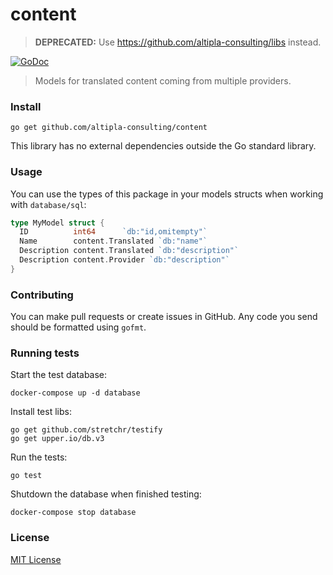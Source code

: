
# content

> **DEPRECATED:** Use https://github.com/altipla-consulting/libs instead.

[![GoDoc](https://godoc.org/github.com/altipla-consulting/content?status.svg)](https://godoc.org/github.com/altipla-consulting/content)

> Models for translated content coming from multiple providers.


### Install

```shell
go get github.com/altipla-consulting/content
```

This library has no external dependencies outside the Go standard library.


### Usage

You can use the types of this package in your models structs when working with `database/sql`:

```go
type MyModel struct {
  ID          int64      `db:"id,omitempty"`
  Name        content.Translated `db:"name"`
  Description content.Translated `db:"description"`
  Description content.Provider `db:"description"`
}
```


### Contributing

You can make pull requests or create issues in GitHub. Any code you send should be formatted using ```gofmt```.


### Running tests

Start the test database:

```shell
docker-compose up -d database
```

Install test libs:

```shell
go get github.com/stretchr/testify
go get upper.io/db.v3
```

Run the tests:

```shell
go test
```

Shutdown the database when finished testing:

```shell
docker-compose stop database
```


### License

[MIT License](LICENSE)
